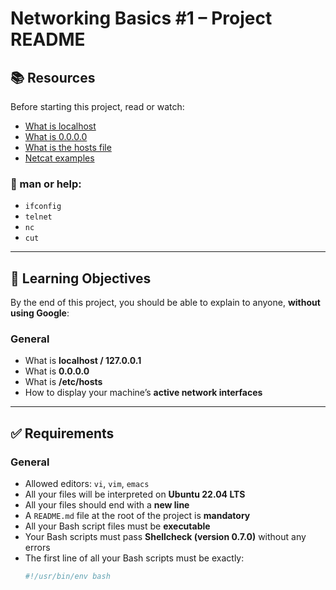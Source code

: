 # Networking Basics #1 – Project README

## 📚 Resources
Before starting this project, read or watch:

- [What is localhost](https://en.wikipedia.org/wiki/Localhost)
- [What is 0.0.0.0](https://stackoverflow.com/questions/2404760/what-does-0-0-0-0-mean)
- [What is the hosts file](https://www.hostinger.com/tutorials/hosts-file)
- [Netcat examples](https://www.thegeekstuff.com/2012/04/nc-command-examples/)

### 🔧 man or help:
- `ifconfig`
- `telnet`
- `nc`
- `cut`

---

## 🎯 Learning Objectives
By the end of this project, you should be able to explain to anyone, **without using Google**:

### General
- What is **localhost / 127.0.0.1**
- What is **0.0.0.0**
- What is **/etc/hosts**
- How to display your machine’s **active network interfaces**

---

## ✅ Requirements

### General
- Allowed editors: `vi`, `vim`, `emacs`
- All your files will be interpreted on **Ubuntu 22.04 LTS**
- All your files should end with a **new line**
- A `README.md` file at the root of the project is **mandatory**
- All your Bash script files must be **executable**
- Your Bash scripts must pass **Shellcheck (version 0.7.0)** without any errors
- The first line of all your Bash scripts must be exactly:
  ```bash
  #!/usr/bin/env bash
